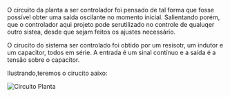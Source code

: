 O circuito da planta a ser controlador foi pensado de tal forma que fosse possível obter uma saída oscilante no momento inicial.
Salientando porém, que o controlador aqui projeto pode serutilizado no controle de qualuqer outro sistea, desde que sejam feitos os ajustes necessário.

O cirucito do sistema ser controlado foi obtido por um resisotr, um indutor e um capacitor, todos em série. A entrada é um sinal contínuo e a saída é a tensão sobre o capacitor.

Ilustrando,teremos o cirucito aaixo:

![Circuito Planta](https://user-images.githubusercontent.com/48776982/135686956-96458b37-6bcd-43f4-862b-aef744f48896.png)
